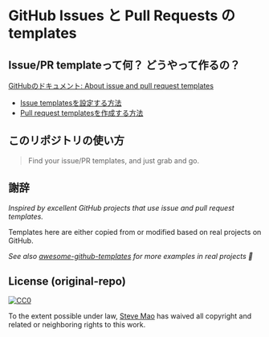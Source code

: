 # GitHub Issues と Pull Requests の templates

## Issue/PR templateって何？ どうやって作るの？

[GitHubのドキュメント: About issue and pull request templates](https://docs.github.com/en/github/building-a-strong-community/about-issue-and-pull-request-templates)

- [Issue templatesを設定する方法](https://docs.github.com/en/github/building-a-strong-community/configuring-issue-templates-for-your-repository)
- [Pull request templatesを作成する方法](https://docs.github.com/en/github/building-a-strong-community/creating-a-pull-request-template-for-your-repository)

## このリポジトリの使い方

> Find your issue/PR templates, and just grab and go.

## 謝辞

*Inspired by excellent GitHub projects that use issue and pull request templates.*

Templates here are either copied from or modified based on real projects on GitHub.

*See also [awesome-github-templates](https://github.com/devspace/awesome-github-templates) for more examples in real projects :tada:*

## License (original-repo)

[![CC0](https://i.creativecommons.org/p/zero/1.0/88x31.png)](https://creativecommons.org/publicdomain/zero/1.0/)

To the extent possible under law, [Steve Mao](https://github.com/stevemao) has waived all copyright and related or neighboring rights to this work.
